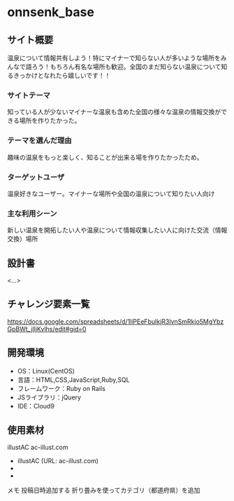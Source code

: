 # onnsenk_base

## サイト概要
温泉について情報共有しよう！特にマイナーで知らない人が多いような場所をみんなで語ろう！もちろん有名な場所も歓迎。全国のまだ知らない温泉について知るきっかけとなれたら嬉しいです！！

### サイトテーマ
知っている人が少ないマイナーな温泉も含めた全国の様々な温泉の情報交換ができる場所を作りたかった。

### テーマを選んだ理由
趣味の温泉をもっと楽しく、知ることが出来る場を作りたかったため。

### ターゲットユーザ
温泉好きなユーザー。マイナーな場所や全国の温泉について知りたい人向け

### 主な利用シーン
新しい温泉を開拓したい人や温泉について情報収集したい人に向けた交流（情報交換）場所

## 設計書
<...>

## チャレンジ要素一覧
<https://docs.google.com/spreadsheets/d/1liPEeFbuIkjR3lvnSmRkjo5MgYbzGpBWt_jlljKvlhs/edit#gid=0>

## 開発環境
- OS：Linux(CentOS)
- 言語：HTML,CSS,JavaScript,Ruby,SQL
- フレームワーク：Ruby on Rails
- JSライブラリ：jQuery
- IDE：Cloud9

## 使用素材
illustAC
ac-illust.com
- illustAC (URL: ac-illust.com)
- 
- 
メモ
投稿日時追加する
折り畳みを使ってカテゴリ（都道府県）を追加